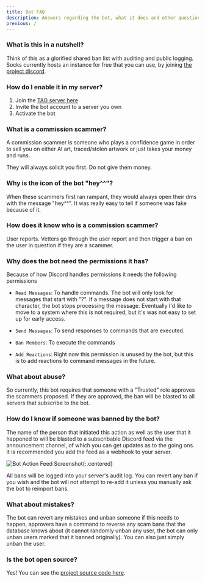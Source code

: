 ```yaml
---
title: Bot FAQ
description: Answers regarding the bot, what it does and other questions
previous: /
---
```


### What is this in a nutshell?

Think of this as a glorified shared ban list with auditing and public logging. Socks currently hosts an instance for free that you can use, by joining [the project discord](/discord).


### How do I enable it in my server?

1. Join the [TAG server here](/discord) 
2. Invite the bot account to a server you own
3. Activate the bot

### What is a commission scammer?

A commission scammer is someone who plays a confidence game in order to sell you on either AI art, traced/stolen artwork or just takes your money and runs.

They will always solicit you first. Do not give them money.

### Why is the icon of the bot "hey^^"?

When these scammers first ran rampant, they would always open their dms with the message "hey^^". It was really easy to tell if someone was fake because of it.

### How does it know who is a commission scammer?

User reports. Vetters go through the user report and then trigger a ban on the user in question if they are a scammer.

### Why does the bot need the permissions it has?

Because of how Discord handles permissions it needs the following permissions

* `Read Messages`: To handle commands. The bot will only look for messages that start with "?". If a message does not start with that character, the bot stops processing the message. Eventually I'd like to move to a system where this is not required, but it's was not easy to set up for early access.

* `Send Messages`: To send responses to commands that are executed.

* `Ban Members`: To execute the commands

* `Add Reactions`: Right now this permission is unused by the bot, but this is to add reactions to command messages in the future.

### What about abuse?

So currently, this bot requires that someone with a "Trusted" role approves the scammers proposed. If they are approved, the ban will be blasted to all servers that subscribe to the bot. 

### How do I know if someone was banned by the bot?

The name of the person that initiated this action as well as the user that it happened to will be blasted to a subscribable Discord feed via the announcement channel, of which you can get updates as to the going ons. It is recommended you add the feed as a webhook to your server.

![Bot Action Feed Screenshot](/assets/botbanchannel.png){:.centered}

All bans will be logged into your server's audit log. You can revert any ban if you wish and the bot will not attempt to re-add it unless you manually ask the bot to reimport bans.

### What about mistakes?

The bot can revert any mistakes and unban someone if this needs to happen, approvers have a command to reverse any scam bans that the database knows about (it cannot randomly unban any user, the bot can only unban users marked that it banned originally). You can also just simply unban the user. 

### Is the bot open source?

Yes! You can see the [project source code here](https://github.com/SocksTheWolf/AntiScamBot).